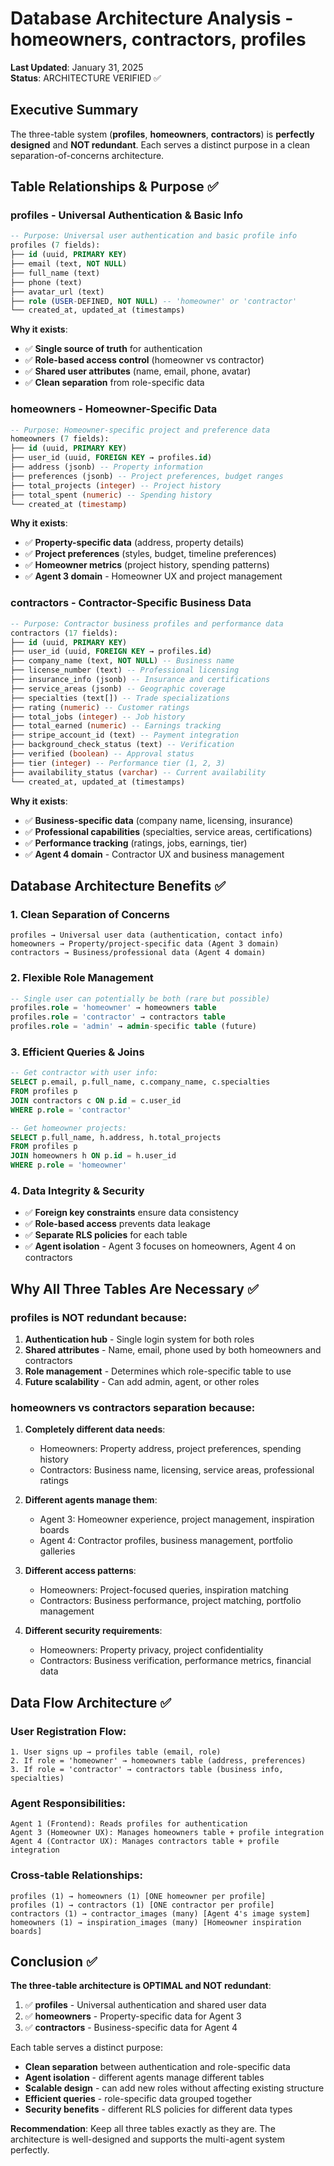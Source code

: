 # Database Architecture Analysis - homeowners, contractors, profiles
**Last Updated**: January 31, 2025  
**Status**: ARCHITECTURE VERIFIED ✅

## Executive Summary

The three-table system (**profiles**, **homeowners**, **contractors**) is **perfectly designed** and **NOT redundant**. Each serves a distinct purpose in a clean separation-of-concerns architecture.

## Table Relationships & Purpose ✅

### **profiles** - Universal Authentication & Basic Info
```sql
-- Purpose: Universal user authentication and basic profile info
profiles (7 fields):
├── id (uuid, PRIMARY KEY)
├── email (text, NOT NULL) 
├── full_name (text)
├── phone (text)
├── avatar_url (text)
├── role (USER-DEFINED, NOT NULL) -- 'homeowner' or 'contractor'
└── created_at, updated_at (timestamps)
```

**Why it exists**: 
- ✅ **Single source of truth** for authentication
- ✅ **Role-based access control** (homeowner vs contractor)
- ✅ **Shared user attributes** (name, email, phone, avatar)
- ✅ **Clean separation** from role-specific data

### **homeowners** - Homeowner-Specific Data
```sql
-- Purpose: Homeowner-specific project and preference data
homeowners (7 fields):
├── id (uuid, PRIMARY KEY)
├── user_id (uuid, FOREIGN KEY → profiles.id)
├── address (jsonb) -- Property information
├── preferences (jsonb) -- Project preferences, budget ranges
├── total_projects (integer) -- Project history
├── total_spent (numeric) -- Spending history
└── created_at (timestamp)
```

**Why it exists**:
- ✅ **Property-specific data** (address, property details)
- ✅ **Project preferences** (styles, budget, timeline preferences)
- ✅ **Homeowner metrics** (project history, spending patterns)
- ✅ **Agent 3 domain** - Homeowner UX and project management

### **contractors** - Contractor-Specific Business Data
```sql  
-- Purpose: Contractor business profiles and performance data
contractors (17 fields):
├── id (uuid, PRIMARY KEY)
├── user_id (uuid, FOREIGN KEY → profiles.id)
├── company_name (text, NOT NULL) -- Business name
├── license_number (text) -- Professional licensing
├── insurance_info (jsonb) -- Insurance and certifications
├── service_areas (jsonb) -- Geographic coverage
├── specialties (text[]) -- Trade specializations
├── rating (numeric) -- Customer ratings
├── total_jobs (integer) -- Job history
├── total_earned (numeric) -- Earnings tracking
├── stripe_account_id (text) -- Payment integration
├── background_check_status (text) -- Verification
├── verified (boolean) -- Approval status
├── tier (integer) -- Performance tier (1, 2, 3)
├── availability_status (varchar) -- Current availability
└── created_at, updated_at (timestamps)
```

**Why it exists**:
- ✅ **Business-specific data** (company name, licensing, insurance)
- ✅ **Professional capabilities** (specialties, service areas, certifications)
- ✅ **Performance tracking** (ratings, jobs, earnings, tier)
- ✅ **Agent 4 domain** - Contractor UX and business management

## Database Architecture Benefits ✅

### **1. Clean Separation of Concerns**
```
profiles → Universal user data (authentication, contact info)
homeowners → Property/project-specific data (Agent 3 domain)
contractors → Business/professional data (Agent 4 domain)
```

### **2. Flexible Role Management**
```sql
-- Single user can potentially be both (rare but possible)
profiles.role = 'homeowner' → homeowners table
profiles.role = 'contractor' → contractors table
profiles.role = 'admin' → admin-specific table (future)
```

### **3. Efficient Queries & Joins**
```sql
-- Get contractor with user info:
SELECT p.email, p.full_name, c.company_name, c.specialties
FROM profiles p 
JOIN contractors c ON p.id = c.user_id
WHERE p.role = 'contractor'

-- Get homeowner projects:
SELECT p.full_name, h.address, h.total_projects
FROM profiles p
JOIN homeowners h ON p.id = h.user_id  
WHERE p.role = 'homeowner'
```

### **4. Data Integrity & Security**
- ✅ **Foreign key constraints** ensure data consistency
- ✅ **Role-based access** prevents data leakage
- ✅ **Separate RLS policies** for each table
- ✅ **Agent isolation** - Agent 3 focuses on homeowners, Agent 4 on contractors

## Why All Three Tables Are Necessary ✅

### **profiles** is NOT redundant because:
1. **Authentication hub** - Single login system for both roles
2. **Shared attributes** - Name, email, phone used by both homeowners and contractors
3. **Role management** - Determines which role-specific table to use
4. **Future scalability** - Can add admin, agent, or other roles

### **homeowners** vs **contractors** separation because:
1. **Completely different data needs**:
   - Homeowners: Property address, project preferences, spending history
   - Contractors: Business name, licensing, service areas, professional ratings

2. **Different agents manage them**:
   - Agent 3: Homeowner experience, project management, inspiration boards
   - Agent 4: Contractor profiles, business management, portfolio galleries

3. **Different access patterns**:
   - Homeowners: Project-focused queries, inspiration matching
   - Contractors: Business performance, project matching, portfolio management

4. **Different security requirements**:
   - Homeowners: Property privacy, project confidentiality
   - Contractors: Business verification, performance metrics, financial data

## Data Flow Architecture ✅

### **User Registration Flow**:
```
1. User signs up → profiles table (email, role)
2. If role = 'homeowner' → homeowners table (address, preferences)  
3. If role = 'contractor' → contractors table (business info, specialties)
```

### **Agent Responsibilities**:
```
Agent 1 (Frontend): Reads profiles for authentication
Agent 3 (Homeowner UX): Manages homeowners table + profile integration
Agent 4 (Contractor UX): Manages contractors table + profile integration  
```

### **Cross-table Relationships**:
```
profiles (1) → homeowners (1) [ONE homeowner per profile]
profiles (1) → contractors (1) [ONE contractor per profile]
contractors (1) → contractor_images (many) [Agent 4's image system]
homeowners (1) → inspiration_images (many) [Homeowner inspiration boards]
```

## Conclusion ✅

**The three-table architecture is OPTIMAL and NOT redundant**:

1. ✅ **profiles** - Universal authentication and shared user data
2. ✅ **homeowners** - Property-specific data for Agent 3
3. ✅ **contractors** - Business-specific data for Agent 4

Each table serves a distinct purpose:
- **Clean separation** between authentication and role-specific data
- **Agent isolation** - different agents manage different tables
- **Scalable design** - can add new roles without affecting existing structure
- **Efficient queries** - role-specific data grouped together
- **Security benefits** - different RLS policies for different data types

**Recommendation**: Keep all three tables exactly as they are. The architecture is well-designed and supports the multi-agent system perfectly.